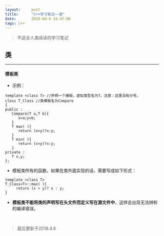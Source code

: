 ```yaml
---
layout:     post
title:      "C++学习笔记——类"
date:       2018-04-6 16:47:00
tags: C++
---
```


> 不适合人类阅读的学习笔记  

## 类
---

#### 模板类

- 示例：
```
template <class T> //声明一个模板，虚拟类型名为T。注意：这里没有分号。  
class T_Class //类模板名为Compare  
{  
public :  
   Compare(T a,T b){  
      x=a;y=b;  
   }  
   T max( ){  
      return (x>y)?x:y;  
   }  
   T min( ){  
      return (x<y)?x:y;  
   }  
private :  
   T x,y;  
};  
```

- 模板类所有的函数，如果在类外面实现的话，需要写成如下形式：
```
template <class T>
T_Class<T>::max( ){  
     return (x > y)? x : y;  
}  
```

- **模板类不能将类的声明写在头文件而定义写在源文件中**，这样会出现无法辨析的编译错误。


<br>

>最后更新于2018.4.6
